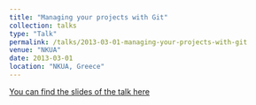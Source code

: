 ```yaml
---
title: "Managing your projects with Git"
collection: talks
type: "Talk"
permalink: /talks/2013-03-01-managing-your-projects-with-git
venue: "NKUA"
date: 2013-03-01
location: "NKUA, Greece"
---
```


[You can find the slides of the talk here](http://eliasmach.github.io/files/branch_and_merge.pdf)

